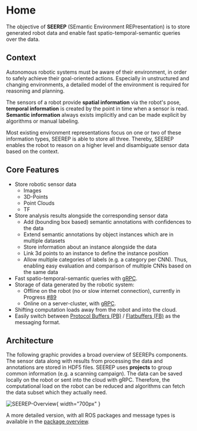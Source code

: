 # Home

The objective of **SEEREP** (SEmantic Environment REPresentation) is to store
generated robot data and enable fast spatio-temporal-semantic queries over the
data.

## Context

Autonomous robotic systems must be aware of their environment, in order to
safely achieve their goal-oriented actions. Especially in unstructured and
changing environments, a detailed model of the environment is required for
reasoning and planning.

The sensors of a robot provide **spatial information** via the robot's pose,
**temporal information** is created by the point in time when a sensor is read.
**Semantic information** always exists implicitly and can be made explicit by
algorithms or manual labeling.

Most existing environment representations focus on one or two of these
information types, SEEREP is able to store all three. Thereby, SEEREP enables
the robot to reason on a higher level and disambiguate sensor data based
on the context.

## Core Features

- Store robotic sensor data
  - Images
  - 3D-Points
  - Point Clouds
  - TF
- Store analysis results alongside the corresponding sensor data
  - Add (bounding box based) semantic annotations with confidences to the data
  - Extend semantic annotations by object instances which are in multiple datasets
  - Store information about an instance alongside the data
  - Link 3d points to an instance to define the instance position
  - Allow multiple categories of labels (e.g. a category per CNN). Thus, enabling
    easy evaluation and comparison of   multiple CNNs based on the same data
- Fast spatio-temporal-semantic queries with
  [gRPC](https://grpc.io/docs/what-is-grpc/introduction/).
- Storage of data generated by the robotic system:
  - Offline on the robot (no or slow internet connection), currently in Progress
        [#89](https://github.com/DFKI-NI/seerep/issues/89)
  - Online on a server-cluster, with
        [gRPC](https://grpc.io/docs/what-is-grpc/introduction/).
- Shifting computation loads away from the robot and into the cloud.
- Easily switch between [Protocol Buffers
  (PB)](https://developers.google.com/protocol-buffers/docs/overview) /
  [Flatbuffers (FB)](https://google.github.io/flatbuffers/) as the messaging
  format.

## Architecture

The following graphic provides a broad overview of SEEREPs components. The
sensor data along with results from processing the data and annotations are
stored in HDF5 files. SEEREP uses **projects** to group common information (e.g.
a scanning campaign). The data can be saved locally on the robot or sent into
the cloud with gRPC. Therefore, the computational load on the robot can be reduced
and algorithms can fetch the data subset which they actually need.

![SEEREP-Overview](../imgs/SEEREP-Overview.svg){ width="700px" }

A more detailed version, with all ROS packages and message types is available in
the [package overview](../reference/packages.md#package-overview).
